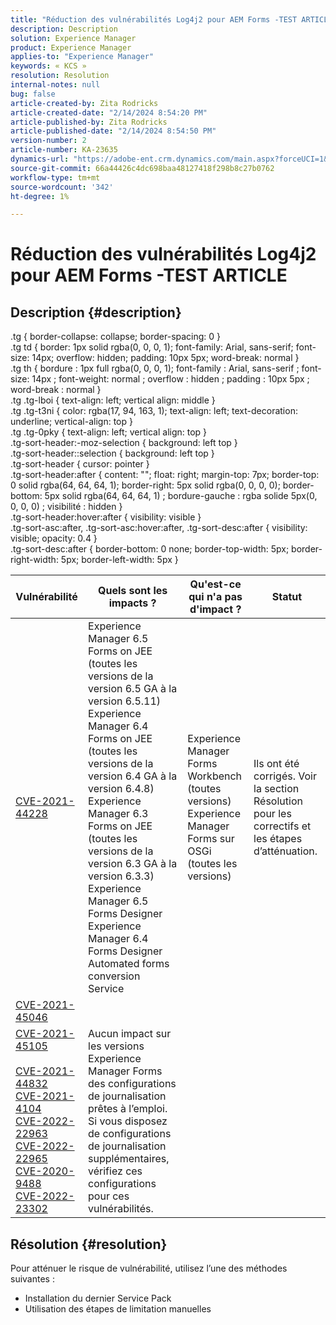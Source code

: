 ```yaml
---
title: "Réduction des vulnérabilités Log4j2 pour AEM Forms -TEST ARTICLE"
description: Description
solution: Experience Manager
product: Experience Manager
applies-to: "Experience Manager"
keywords: « KCS »
resolution: Resolution
internal-notes: null
bug: false
article-created-by: Zita Rodricks
article-created-date: "2/14/2024 8:54:20 PM"
article-published-by: Zita Rodricks
article-published-date: "2/14/2024 8:54:50 PM"
version-number: 2
article-number: KA-23635
dynamics-url: "https://adobe-ent.crm.dynamics.com/main.aspx?forceUCI=1&pagetype=entityrecord&etn=knowledgearticle&id=be2b3638-7bcb-ee11-9079-6045bd0063aa"
source-git-commit: 66a44426c4dc698baa48127418f298b8c27b0762
workflow-type: tm+mt
source-wordcount: '342'
ht-degree: 1%

---
```


# Réduction des vulnérabilités Log4j2 pour AEM Forms -TEST ARTICLE

## Description {#description}

.tg { border-collapse: collapse; border-spacing: 0 }<br>.tg td { border: 1px solid rgba(0, 0, 0, 1); font-family: Arial, sans-serif; font-size: 14px; overflow: hidden; padding: 10px 5px; word-break: normal }<br>.tg th { bordure : 1px full rgba(0, 0, 0, 1); font-family : Arial, sans-serif ; font-size: 14px ; font-weight: normal ; overflow : hidden ; padding : 10px 5px ; word-break : normal }<br>.tg .tg-lboi { text-align: left; vertical align: middle }<br>.tg .tg-t3ni { color: rgba(17, 94, 163, 1); text-align: left; text-decoration: underline; vertical-align: top }<br>.tg .tg-0pky { text-align: left; vertical align: top }<br>.tg-sort-header:-moz-selection { background: left top }<br>.tg-sort-header::selection { background: left top }<br>.tg-sort-header { cursor: pointer }<br>.tg-sort-header:after { content: &quot;&quot;; float: right; margin-top: 7px; border-top: 0 solid rgba(64, 64, 64, 1); border-right: 5px solid rgba(0, 0, 0, 0); border-bottom: 5px solid rgba(64, 64, 64, 1) ; bordure-gauche : rgba solide 5px(0, 0, 0, 0) ; visibilité : hidden }<br>.tg-sort-header:hover:after { visibility: visible }<br>.tg-sort-asc:after, .tg-sort-asc:hover:after, .tg-sort-desc:after { visibility: visible; opacity: 0.4 }<br>.tg-sort-desc:after { border-bottom: 0 none; border-top-width: 5px; border-right-width: 5px; border-left-width: 5px }

| Vulnérabilité | Quels sont les impacts ? | Qu&#39;est-ce qui n&#39;a pas d&#39;impact ? | Statut |
| --- | --- | --- | --- |
| [CVE-2021-44228](https://cve.mitre.org/cgi-bin/cvename.cgi?name=2021-44228) | Experience Manager 6.5 Forms on JEE (toutes les versions de la version 6.5 GA à la version 6.5.11)<br>Experience Manager 6.4 Forms on JEE (toutes les versions de la version 6.4 GA à la version 6.4.8)<br>Experience Manager 6.3 Forms on JEE (toutes les versions de la version 6.3 GA à la version 6.3.3)<br>Experience Manager 6.5 Forms Designer<br>Experience Manager 6.4 Forms Designer<br>Automated forms conversion Service | Experience Manager Forms Workbench (toutes versions)<br>Experience Manager Forms sur OSGi (toutes les versions) | Ils ont été corrigés. Voir la section Résolution pour les correctifs et les étapes d’atténuation. |
| [CVE-2021-45046](https://cve.mitre.org/cgi-bin/cvename.cgi?name=2021-45046) |
| [CVE-2021-45105<br><br>CVE-2021-44832<br>CVE-2021-4104<br>CVE-2022-22963<br>CVE-2022-22965<br>CVE-2020-9488<br>CVE-2022-23302](https://cve.mitre.org/cgi-bin/cvename.cgi?name=CVE-2021-45105) | Aucun impact sur les versions Experience Manager Forms des configurations de journalisation prêtes à l’emploi. Si vous disposez de configurations de journalisation supplémentaires, vérifiez ces configurations pour ces vulnérabilités. | <br> <br> <br> <br> <br> <br> <br> |



## Résolution {#resolution}


Pour atténuer le risque de vulnérabilité, utilisez l’une des méthodes suivantes :

- Installation du dernier Service Pack
- Utilisation des étapes de limitation manuelles

